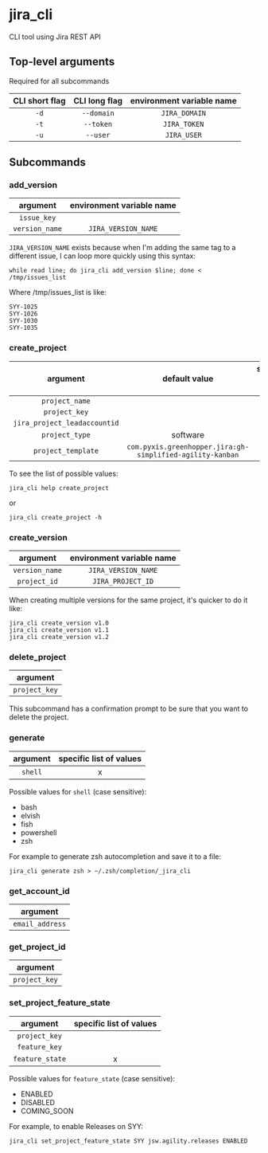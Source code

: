 # jira_cli

CLI tool using Jira REST API

## Top-level arguments

Required for all subcommands

| CLI short flag | CLI long flag | environment variable name |
|:--------------:|:-------------:|:-------------------------:|
|      `-d`      |  `--domain`   |       `JIRA_DOMAIN`       |
|      `-t`      |   `--token`   |       `JIRA_TOKEN`        |
|      `-u`      |   `--user`    |        `JIRA_USER`        |

## Subcommands

### add_version

|    argument    | environment variable name |
|:--------------:|:-------------------------:|
|  `issue_key`   |                           |
| `version_name` |    `JIRA_VERSION_NAME`    |

`JIRA_VERSION_NAME` exists because when I'm adding the same tag to a different issue, I can loop more quickly using this
syntax:

```shell
while read line; do jira_cli add_version $line; done < /tmp/issues_list
```

Where /tmp/issues_list is like:

```text
SYY-1025
SYY-1026
SYY-1030
SYY-1035
```

### create_project

|           argument           |                       default value                       | specific list of values |
|:----------------------------:|:---------------------------------------------------------:|:-----------------------:|
|        `project_name`        |                                                           |                         |
|        `project_key`         |                                                           |                         |
| `jira_project_leadaccountid` |                                                           |                         |
|        `project_type`        |                         software                          |            x            |
|      `project_template`      | `com.pyxis.greenhopper.jira:gh-simplified-agility-kanban` |            x            |

To see the list of possible values:

```shell
jira_cli help create_project
```

or

```shell
jira_cli create_project -h
```

### create_version

|    argument    | environment variable name |
|:--------------:|:-------------------------:|
| `version_name` |    `JIRA_VERSION_NAME`    |
|  `project_id`  |     `JIRA_PROJECT_ID`     |

When creating multiple versions for the same project, it's quicker to do it like:

```shell
jira_cli create_version v1.0
jira_cli create_version v1.1
jira_cli create_version v1.2
```

### delete_project

|   argument    |
|:-------------:|
| `project_key` |

This subcommand has a confirmation prompt to be sure that you want to delete the project.

### generate

| argument | specific list of values |
|:--------:|:-----------------------:|
| `shell`  |            x            |

Possible values for `shell` (case sensitive):

- bash
- elvish
- fish
- powershell
- zsh

For example to generate zsh autocompletion and save it to a file:

```shell
jira_cli generate zsh > ~/.zsh/completion/_jira_cli
```

### get_account_id

|    argument     |
|:---------------:|
| `email_address` |

### get_project_id

|   argument    |
|:-------------:|
| `project_key` |

### set_project_feature_state

|    argument     | specific list of values |
|:---------------:|:-----------------------:|
|  `project_key`  |                         |
|  `feature_key`  |                         |
| `feature_state` |            x            |

Possible values for `feature_state` (case sensitive):

- ENABLED
- DISABLED
- COMING_SOON

For example, to enable Releases on SYY:

```shell
jira_cli set_project_feature_state SYY jsw.agility.releases ENABLED
```